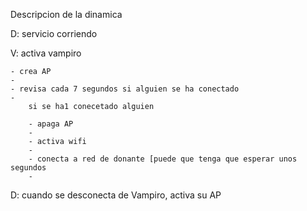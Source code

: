 Descripcion de la dinamica

D: servicio corriendo

V: activa vampiro	

	- crea AP
	- 
	- revisa cada 7 segundos si alguien se ha conectado
	- 
		si se ha1 conecetado alguien

		- apaga AP
		- 
		- activa wifi
		- 
		- conecta a red de donante [puede que tenga que esperar unos segundos
		- 
D: cuando se desconecta de Vampiro, activa su AP
